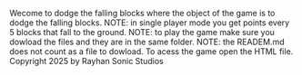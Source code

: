 Wecome to dodge the falling blocks where the object of the game is to dodge the falling blocks.
NOTE: in single player mode you get points every 5 blocks that fall to the ground.
NOTE: to play the game make sure you dowload the files and they are in the same folder.
NOTE: the READEM.md does not count as a file to dowload.
To acess the game open the HTML file.
Copyright 2025 by Rayhan Sonic Studios
